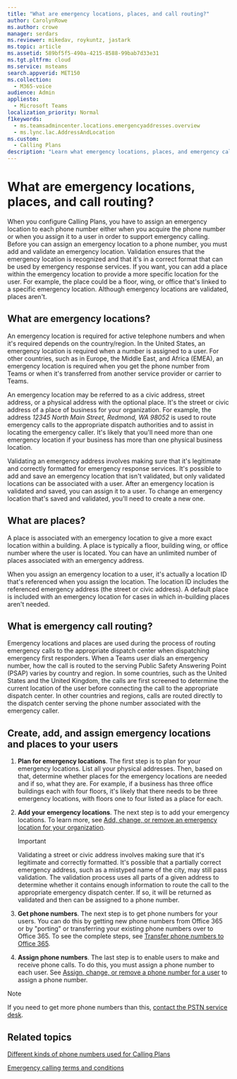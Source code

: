 ```yaml
---
title: "What are emergency locations, places, and call routing?"
author: CarolynRowe
ms.author: crowe
manager: serdars
ms.reviewer: mikedav, roykuntz, jastark
ms.topic: article
ms.assetid: 589bf5f5-490a-4215-8588-99bab7d33e31
ms.tgt.pltfrm: cloud
ms.service: msteams
search.appverid: MET150
ms.collection: 
  - M365-voice
audience: Admin
appliesto: 
  - Microsoft Teams
localization_priority: Normal
f1keywords: 
  - ms.teamsadmincenter.locations.emergencyaddresses.overview
  - ms.lync.lac.AddressAndLocation
ms.custom: 
  - Calling Plans
description: "Learn what emergency locations, places, and emergency call routing are, and how to plan and assign them to your users. "
---
```


# What are emergency locations, places, and call routing?

When you configure Calling Plans, you have to assign an emergency location to each phone number either when you acquire the phone number or when you assign it to a user in order to support emergency calling. Before you can assign an emergency location to a phone number, you must add and validate an emergency location. Validation ensures that the emergency location is recognized and that it's in a correct format that can be used by emergency response services. If you want, you can add a place within the emergency location to provide a more specific location for the user. For example, the place could be a floor, wing, or office that's linked to a specific emergency location. Although emergency locations are validated, places aren't.
  
## What are emergency locations?

An emergency location is required for active telephone numbers and when it's required depends on the country/region. In the United States, an emergency location is required when a number is assigned to a user. For other countries, such as in Europe, the Middle East, and Africa (EMEA), an emergency location is required when you get the phone number from Teams or when it's transferred from another service provider or carrier to Teams.
  
An emergency location may be referred to as a civic address, street address, or a physical address with the optional place. It's the street or civic address of a place of business for your organization. For example, the address  *12345 North Main Street, Redmond, WA 98052*  is used to route emergency calls to the appropriate dispatch authorities and to assist in locating the emergency caller. It's likely that you'll need more than one emergency location if your business has more than one physical business location.
  
Validating an emergency address involves making sure that it's legitimate and correctly formatted for emergency response services. It's possible to add and save an emergency location that isn't validated, but only validated locations can be associated with a user. After an emergency location is validated and saved, you can assign it to a user. To change an emergency location that's saved and validated, you'll need to create a new one.
  
## What are places?

A place is associated with an emergency location to give a more exact location within a building. A place is typically a floor, building wing, or office number where the user is located. You can have an unlimited number of places associated with an emergency address.
  
When you assign an emergency location to a user, it's actually a location ID that's referenced when you assign the location. The location ID includes the referenced emergency address (the street or civic address). A default place is included with an emergency location for cases in which in-building places aren't needed.
  
## What is emergency call routing?

Emergency locations and places are used during the process of routing emergency calls to the appropriate dispatch center when dispatching emergency first responders. When a Teams user dials an emergency number, how the call is routed to the serving Public Safety Answering Point (PSAP) varies by country and region. In some countries, such as the United States and the United Kingdom, the calls are first screened to determine the current location of the user before connecting the call to the appropriate dispatch center. In other countries and regions, calls are routed directly to the dispatch center serving the phone number associated with the emergency caller.
  
## Create, add, and assign emergency locations and places to your users

1. **Plan for emergency locations**. The first step is to plan for your emergency locations. List all your physical addresses. Then, based on that, determine whether places for the emergency locations are needed and if so, what they are. For example, if a business has three office buildings each with four floors, it's likely that there needs to be three emergency locations, with floors one to four listed as a place for each.
    
2. **Add your emergency locations**. The next step is to add your emergency locations. To learn more, see [Add, change, or remove an emergency location for your organization](add-change-remove-emergency-location-organization.md).
    
    > [!IMPORTANT]
    > Validating a street or civic address involves making sure that it's legitimate and correctly formatted. It's possible that a partially correct emergency address, such as a mistyped name of the city, may still pass validation. The validation process uses all parts of a given address to determine whether it contains enough information to route the call to the appropriate emergency dispatch center. If so, it will be returned as validated and then can be assigned to a phone number.
  
3. **Get phone numbers**. The next step is to get phone numbers for your users. You can do this by getting new phone numbers from Office 365 or by "porting" or transferring your existing phone numbers over to Office 365. To see the complete steps, see [Transfer phone numbers to Office 365](transfer-phone-numbers-to-office-365.md).
    
4. **Assign phone numbers**. The last step is to enable users to make and receive phone calls. To do this, you must assign a phone number to each user. See [Assign, change, or remove a phone number for a user](/microsoftteams/assign-change-or-remove-a-phone-number-for-a-user) to assign a phone number.

> [!NOTE]
> If you need to get more phone numbers than this, [contact the PSTN service desk](manage-phone-numbers-for-your-organization/contact-pstn-service-desk.md).

    
## Related topics

[Different kinds of phone numbers used for Calling Plans](different-kinds-of-phone-numbers-used-for-calling-plans.md)

[Emergency calling terms and conditions](emergency-calling-terms-and-conditions.md)